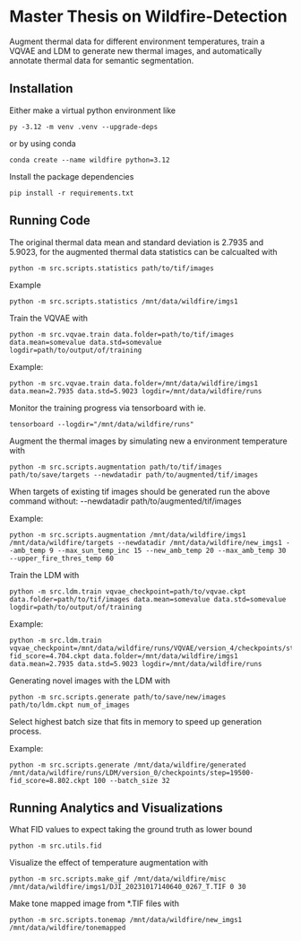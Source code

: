 # Master Thesis on Wildfire-Detection

Augment thermal data for different environment temperatures, train a VQVAE and LDM to generate new thermal images, and automatically annotate thermal data for semantic segmentation.

## Installation

Either make a virtual python environment like 

```
py -3.12 -m venv .venv --upgrade-deps
```
or by using conda

```
conda create --name wildfire python=3.12
```

Install the package dependencies

```
pip install -r requirements.txt
```

## Running Code

The original thermal data mean and standard deviation is 2.7935 and 5.9023, for the
augmented thermal data statistics can be calcualted with

```
python -m src.scripts.statistics path/to/tif/images
```

Example 

```
python -m src.scripts.statistics /mnt/data/wildfire/imgs1
```

Train the VQVAE with

```
python -m src.vqvae.train data.folder=path/to/tif/images data.mean=somevalue data.std=somevalue logdir=path/to/output/of/training
```

Example:

```
python -m src.vqvae.train data.folder=/mnt/data/wildfire/imgs1 data.mean=2.7935 data.std=5.9023 logdir=/mnt/data/wildfire/runs
```

Monitor the training progress via tensorboard with ie.

```
tensorboard --logdir="/mnt/data/wildfire/runs"
```

Augment the thermal images by simulating new a environment temperature with

```
python -m src.scripts.augmentation path/to/tif/images path/to/save/targets --newdatadir path/to/augmented/tif/images
```

When targets of existing tif images should be generated run the above command without: --newdatadir path/to/augmented/tif/images

Example:

```
python -m src.scripts.augmentation /mnt/data/wildfire/imgs1 /mnt/data/wildfire/targets --newdatadir /mnt/data/wildfire/new_imgs1 --amb_temp 9 --max_sun_temp_inc 15 --new_amb_temp 20 --max_amb_temp 30 --upper_fire_thres_temp 60
```

Train the LDM with

```
python -m src.ldm.train vqvae_checkpoint=path/to/vqvae.ckpt data.folder=path/to/tif/images data.mean=somevalue data.std=somevalue logdir=path/to/output/of/training
```

Example:

```
python -m src.ldm.train vqvae_checkpoint=/mnt/data/wildfire/runs/VQVAE/version_4/checkpoints/step=39500-fid_score=4.704.ckpt data.folder=/mnt/data/wildfire/imgs1 data.mean=2.7935 data.std=5.9023 logdir=/mnt/data/wildfire/runs
```

Generating novel images with the LDM with

```
python -m src.scripts.generate path/to/save/new/images path/to/ldm.ckpt num_of_images
```

Select highest batch size that fits in memory to speed up generation process.

Example:

```
python -m src.scripts.generate /mnt/data/wildfire/generated /mnt/data/wildfire/runs/LDM/version_0/checkpoints/step=19500-fid_score=8.802.ckpt 100 --batch_size 32
```

## Running Analytics and Visualizations

What FID values to expect taking the ground truth as lower bound

```
python -m src.utils.fid
```

Visualize the effect of temperature augmentation with

```
python -m src.scripts.make_gif /mnt/data/wildfire/misc /mnt/data/wildfire/imgs1/DJI_20231017140640_0267_T.TIF 0 30
```

Make tone mapped image from *.TIF files with

```
python -m src.scripts.tonemap /mnt/data/wildfire/new_imgs1 /mnt/data/wildfire/tonemapped
```
